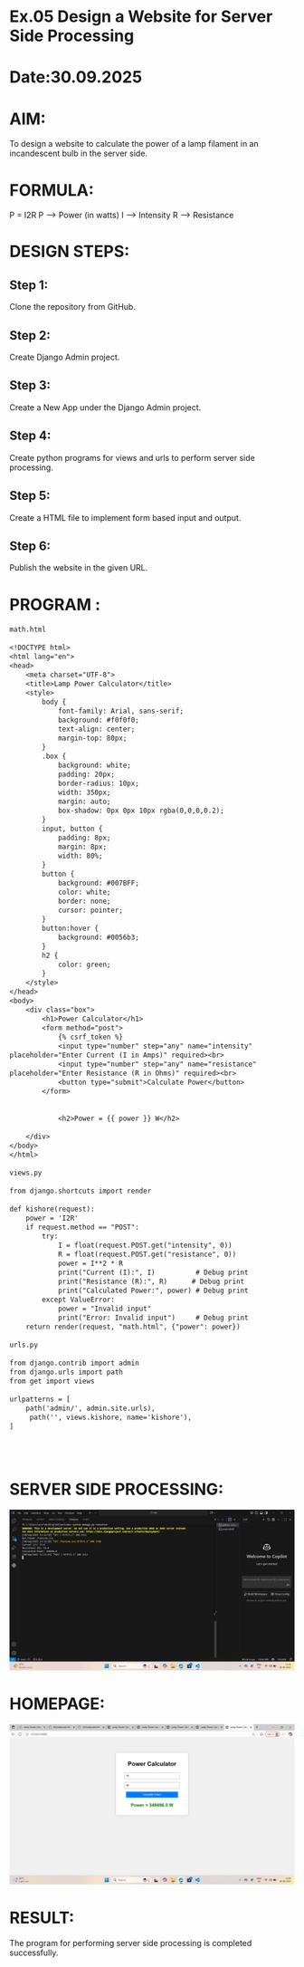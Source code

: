 # Ex.05 Design a Website for Server Side Processing
# Date:30.09.2025
# AIM:
To design a website to calculate the power of a lamp filament in an incandescent bulb in the server side.

# FORMULA:
P = I2R
P --> Power (in watts)
 I --> Intensity
 R --> Resistance

# DESIGN STEPS:
## Step 1:
Clone the repository from GitHub.

## Step 2:
Create Django Admin project.

## Step 3:
Create a New App under the Django Admin project.

## Step 4:
Create python programs for views and urls to perform server side processing.

## Step 5:
Create a HTML file to implement form based input and output.

## Step 6:
Publish the website in the given URL.

# PROGRAM :
```
math.html 

<!DOCTYPE html>
<html lang="en">
<head>
    <meta charset="UTF-8">
    <title>Lamp Power Calculator</title>
    <style>
        body { 
            font-family: Arial, sans-serif; 
            background: #f0f0f0; 
            text-align: center; 
            margin-top: 80px;
        }
        .box {
            background: white;
            padding: 20px;
            border-radius: 10px;
            width: 350px;
            margin: auto;
            box-shadow: 0px 0px 10px rgba(0,0,0,0.2);
        }
        input, button {
            padding: 8px;
            margin: 8px;
            width: 80%;
        }
        button {
            background: #007BFF;
            color: white;
            border: none;
            cursor: pointer;
        }
        button:hover {
            background: #0056b3;
        }
        h2 {
            color: green;
        }
    </style>
</head>
<body>
    <div class="box">
        <h1>Power Calculator</h1>
        <form method="post">
            {% csrf_token %}
            <input type="number" step="any" name="intensity" placeholder="Enter Current (I in Amps)" required><br>
            <input type="number" step="any" name="resistance" placeholder="Enter Resistance (R in Ohms)" required><br>
            <button type="submit">Calculate Power</button>
        </form>

        
            <h2>Power = {{ power }} W</h2>
        
    </div>
</body>
</html>

views.py

from django.shortcuts import render

def kishore(request):
    power = 'I2R'
    if request.method == "POST":
        try:
            I = float(request.POST.get("intensity", 0))
            R = float(request.POST.get("resistance", 0))
            power = I**2 * R
            print("Current (I):", I)          # Debug print
            print("Resistance (R):", R)      # Debug print
            print("Calculated Power:", power) # Debug print
        except ValueError:
            power = "Invalid input"
            print("Error: Invalid input")     # Debug print
    return render(request, "math.html", {"power": power})

urls.py

from django.contrib import admin
from django.urls import path
from get import views

urlpatterns = [
    path('admin/', admin.site.urls),
     path('', views.kishore, name='kishore'),
]




```
# SERVER SIDE PROCESSING:
![alt text](<Screenshot 2025-09-30 133412.png>)
# HOMEPAGE:
![alt text](<Screenshot 2025-09-30 110809.png>)


# RESULT:
The program for performing server side processing is completed successfully.
